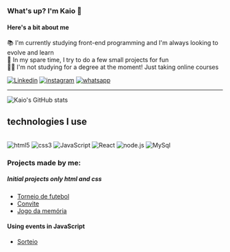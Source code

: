 ### What's up? I'm Kaio 👋
 
 #### Here's a bit about me
 📚 I'm currently studying front-end programming and I'm always looking to evolve and learn
 <br>
 👾 In my spare time, I try to do a few small projects for fun
 <br>
 🧑‍🎓 I'm not studying for a degree at the moment! Just taking online courses



[![Linkedin](https://img.shields.io/badge/LinkedIn-0077B5?style=for-the-badge&logo=linkedin&logoColor=white)](https://www.linkedin.com/in/kaio-da-silva-souza-a6356a267/)
[![instagram](https://img.shields.io/badge/Instagram-E4405F?style=for-the-badge&logo=instagram&logoColor=indigo)](https://www.instagram.com/silva._kaiio/)
[![whatsapp](https://img.shields.io/badge/WhatsApp-25D366?style=for-the-badge&logo=whatsapp&logoColor=white)](https://wa.me/qr/PVJYPBLPALJJN1)
***

![Kaio's GitHub stats](https://github-readme-stats.vercel.app/api?username=OkaioSilva&show_icons=true&theme=cobalt)

## technologies I use

<div style="display: inline_block"><br>
    <img src = "https://img.shields.io/badge/HTML5-E34F26?style=for-the-badge&logo=html5&logoColor=white" alt = "html5">
    <img src = "https://img.shields.io/badge/CSS3-1572B6?style=for-the-badge&logo=css3&logoColor=white" alt = "css3">
    <img src = "https://img.shields.io/badge/JavaScript-F7DF1E?style=for-the-badge&logo=javascript&logoColor=black" alt = "JavaScript">
    <img src = "https://img.shields.io/badge/React-20232A?style=for-the-badge&logo=react&logoColor=61DAFB" alt = "React">
    <img src = "https://img.shields.io/badge/Node.js-43853D?style=for-the-badge&logo=node.js&logoColor=white" alt = "node.js">
    <img src = "https://img.shields.io/badge/MySQL-005C84?style=for-the-badge&logo=mysql&logoColor=white" alt = "MySql">

</div>


### Projects made by me:

##### Initial projects only html and css

- [Torneio de futebol](https://okaiosilva.github.io/Torneio/)
- [Convite](https://okaiosilva.github.io/pedido/)
- [Jogo da memória](https://okaiosilva.github.io/jogo-da-memoria/)

#### Using events in JavaScript
- [Sorteio](https://okaiosilva.github.io/sorteio_Sv/)
